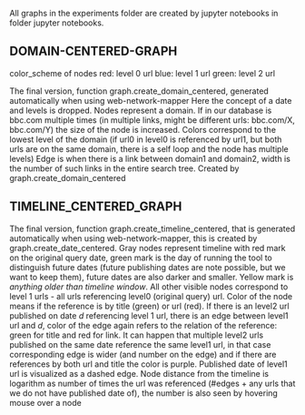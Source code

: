 All graphs in the experiments folder are created by jupyter notebooks in folder jupyter notebooks.


## DOMAIN-CENTERED-GRAPH
color_scheme of nodes
red: level 0 url
blue: level 1 url
green: level 2 url

The final version, function graph.create_domain_centered,  generated automatically when using web-network-mapper 
Here the concept of a date and levels is dropped. Nodes represent a domain. If in our database is bbc.com multiple times 
(in multiple links, might be different urls: bbc.com/X, bbc.com/Y) the size of the node is increased. Colors correspond to the lowest level of the domain 
(if url0 in level0 is referenced by url1, but both urls are on the same domain, there is a self loop and the node has multiple levels)
Edge is when there is a link between domain1 and domain2, width is the number of such links in the entire search tree. 
Created by graph.create_domain_centered

## TIMELINE_CENTERED_GRAPH
The final version, function graph.create_timeline_centered, that is generated automatically when using web-network-mapper, this is created by graph.create_date_centered.
Gray nodes represent timeline with red mark on the original query date, green mark is the day of running the tool to distinguish future dates (future publishing dates are note possible, but we want to keep them), future dates are also darker and smaller. Yellow mark is *anything older than timeline window*.
All other visible nodes correspond to level 1 urls - all urls referencing level0 (original query) url. Color of the node means if the reference is by title (green) or url (red).
If there is an level2 url published on date *d* referencing level 1 url, there is an edge between level1 url and *d*, color of the edge again refers to the relation of the reference: green for title and red for link. It can happen that multiple level2 urls published on the same date reference the same level1 url, in that case corresponding edge is wider (and number on the edge) and if there are references by both url and title the color is purple. 
Published date of level1 url is visualized as a dashed edge. 
Node distance from the timeline is logarithm as number of times the url was referenced (#edges + any urls that we do not have published date of), the number is also seen by hovering mouse over a node
